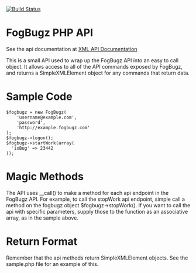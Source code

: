[![Build Status](https://secure.travis-ci.org/there4/jquery-geolocation.png?branch=master)](http://travis-ci.org/there4/jquery-geolocation)

# FogBugz PHP API

See the api documentation at [XML API Documentation](http://fogbugz.stackexchange.com/fogbugz-xml-api)

This is a small API used to wrap up the FogBugz API into an easy to call
object. It allows access to all of the API commands exposed by FogBugz,
and returns a SimpleXMLElement object for any commands that return data.

# Sample Code

    $fogbugz = new FogBugz(
        'username@example.com',
        'password',
        'http://example.fogbugz.com'
    );
    $fogbugz->logon();
    $fogbugz->startWork(array(
      'ixBug' => 23442
    ));


# Magic Methods

The API uses __call() to make a method for each api endpoint in the FogBugz API.
For example, to call the stopWork api endpoint, simple call a method on the
fogbugz object $fogbugz->stopWork(). If you want to call the api with specific
parameters, supply those to the function as an associative array, as in the
sample above.

# Return Format

Remember that the api methods return SimpleXMLElement objects. See the sample.php
file for an example of this.

